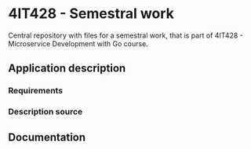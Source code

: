 # 4IT428 - Semestral work
Central repository with files for a semestral work, that is part of 4IT428 - Microservice Development with Go course.

## Application description

### Requirements

### Description source

## Documentation
